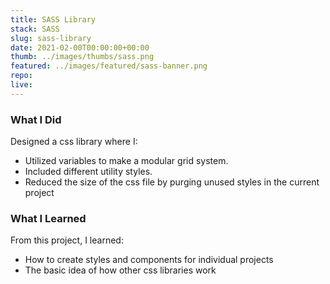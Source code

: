```yaml
---
title: SASS Library
stack: SASS
slug: sass-library
date: 2021-02-00T00:00:00+00:00
thumb: ../images/thumbs/sass.png
featured: ../images/featured/sass-banner.png
repo:
live:
---
```


### What I Did

Designed a css library where I:

- Utilized variables to make a modular grid system.
- Included different utility styles.
- Reduced the size of the css file by purging unused styles in the current project

### What I Learned

From this project, I learned:

- How to create styles and components for individual projects
- The basic idea of how other css libraries work
